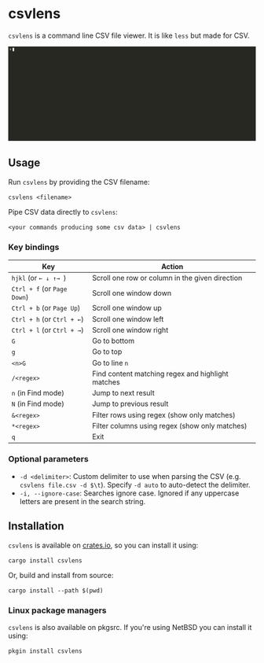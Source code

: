 # csvlens

`csvlens` is a command line CSV file viewer. It is like `less` but made
for CSV.

![Demo](.github/demo.gif)

## Usage

Run `csvlens` by providing the CSV filename:

```
csvlens <filename>
```

Pipe CSV data directly to `csvlens`:

```
<your commands producing some csv data> | csvlens
```
### Key bindings

Key | Action
--- | ---
`hjkl` (or `← ↓ ↑→ `) | Scroll one row or column in the given direction
`Ctrl + f` (or `Page Down`) | Scroll one window down
`Ctrl + b` (or `Page Up`) | Scroll one window up
`Ctrl + h` (or `Ctrl + ←`) | Scroll one window left
`Ctrl + l` (or `Ctrl + →`) | Scroll one window right
`G` | Go to bottom
`g` | Go to top
`<n>G` | Go to line `n`
`/<regex>` | Find content matching regex and highlight matches
`n` (in Find mode) | Jump to next result
`N` (in Find mode) | Jump to previous result
`&<regex>` | Filter rows using regex (show only matches)
`*<regex>` | Filter columns using regex (show only matches)
`q` | Exit

### Optional parameters
* `-d <delimiter>`: Custom delimiter to use when parsing the CSV
   (e.g. `csvlens file.csv -d $\t`). Specify `-d auto` to auto-detect the delimiter.
* `-i, --ignore-case`: Searches ignore case. Ignored if any uppercase letters are present in the search string.

## Installation

`csvlens` is available on [crates.io](https://crates.io/crates/csvlens), so you
can install it using:
```
cargo install csvlens
```

Or, build and install from source:
```
cargo install --path $(pwd)
```

### Linux package managers
`csvlens` is also available on pkgsrc. If you're using NetBSD you can install it using:
```
pkgin install csvlens
```
